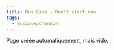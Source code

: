 ```yaml
---
title: Dua Lipa - Don't start now
tags:
  - musique/chanson
---
```


Page créée automatiquement, mais vide.
